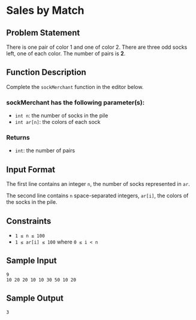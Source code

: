 ﻿# Sales by Match

## Problem Statement
There is one pair of color 1 and one of color 2. There are three odd socks left, one of each color. The number of pairs is **2**.

## Function Description
Complete the `sockMerchant` function in the editor below.

### **sockMerchant has the following parameter(s):**
- `int n`: the number of socks in the pile
- `int ar[n]`: the colors of each sock

### **Returns**
- `int`: the number of pairs

## Input Format
The first line contains an integer `n`, the number of socks represented in `ar`.

The second line contains `n` space-separated integers, `ar[i]`, the colors of the socks in the pile.

## Constraints
- `1 ≤ n ≤ 100`
- `1 ≤ ar[i] ≤ 100` where `0 ≤ i < n`

## Sample Input
```
9
10 20 20 10 10 30 50 10 20
```

## Sample Output
```
3
```